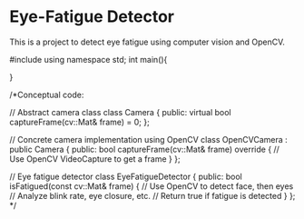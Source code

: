# Eye-Fatigue Detector

This is a project to detect eye fatigue using computer vision and OpenCV.


#include<iostream>
using namespace std;
int main(){
    
}

/*Conceptual code:

// Abstract camera class
class Camera {
public:
    virtual bool captureFrame(cv::Mat& frame) = 0;
};

// Concrete camera implementation using OpenCV
class OpenCVCamera : public Camera {
public:
    bool captureFrame(cv::Mat& frame) override {
        // Use OpenCV VideoCapture to get a frame
    }
};

// Eye fatigue detector
class EyeFatigueDetector {
public:
    bool isFatigued(const cv::Mat& frame) {
        // Use OpenCV to detect face, then eyes
        // Analyze blink rate, eye closure, etc.
        // Return true if fatigue is detected
    }
}; */



